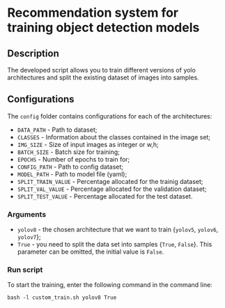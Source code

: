 # Recommendation system for training object detection models

## Description
The developed script allows you to train different versions of yolo architectures and split the existing dataset of images into samples.

## Configurations
The `config` folder contains configurations for each of the architectures:
* `DATA_PATH` - Path to dataset;
* `CLASSES` - Information about the classes contained in the image set;
* `IMG_SIZE` - Size of input images as integer or w,h;
* `BATCH_SIZE` - Batch size for training;
* `EPOCHS` - Number of epochs to train for;
* `CONFIG_PATH` - Path to config dataset;
* `MODEL_PATH` - Path to model file (yaml);
* `SPLIT_TRAIN_VALUE` - Percentage allocated for the trainig dataset;
* `SPLIT_VAL_VALUE` - Percentage allocated for the validation dataset;
* `SPLIT_TEST_VALUE` - Percentage allocated for the test dataset.


### Arguments
- `yolov8` - the chosen architecture that we want to train {`yolov5`, `yolov6`, `yolov7`};
- `True` - you need to split the data set into samples {`True`, `False`}. This parameter can be omitted, the initial value is `False`.


### Run script
To start the training, enter the following command in the command line: 

```commandline
bash -l custom_train.sh yolov8 True
```

